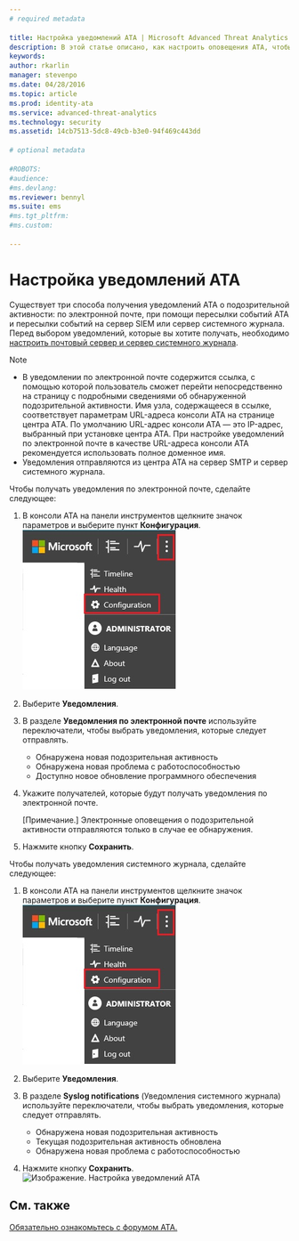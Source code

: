 ```yaml
---
# required metadata

title: Настройка уведомлений ATA | Microsoft Advanced Threat Analytics
description: В этой статье описано, как настроить оповещения ATA, чтобы получать уведомления при обнаружении подозрительных действий.
keywords:
author: rkarlin
manager: stevenpo
ms.date: 04/28/2016
ms.topic: article
ms.prod: identity-ata
ms.service: advanced-threat-analytics
ms.technology: security
ms.assetid: 14cb7513-5dc8-49cb-b3e0-94f469c443dd

# optional metadata

#ROBOTS:
#audience:
#ms.devlang:
ms.reviewer: bennyl
ms.suite: ems
#ms.tgt_pltfrm:
#ms.custom:

---
```


# Настройка уведомлений ATA
Существует три способа получения уведомлений ATA о подозрительной активности: по электронной почте, при помощи пересылки событий ATA и пересылки событий на сервер SIEM или сервер системного журнала. Перед выбором уведомлений, которые вы хотите получать, необходимо [настроить почтовый сервер и сервер системного журнала](setting-syslog-email-server-settings.md).

> [!NOTE]
> -   В уведомлении по электронной почте содержится ссылка, с помощью которой пользователь сможет перейти непосредственно на страницу с подробными сведениями об обнаруженной подозрительной активности. Имя узла, содержащееся в ссылке, соответствует параметрам URL-адреса консоли ATA на странице центра ATA. По умолчанию URL-адрес консоли ATA — это IP-адрес, выбранный при установке центра ATA.  При настройке уведомлений по электронной почте в качестве URL-адреса консоли ATA рекомендуется использовать полное доменное имя.
> -   Уведомления отправляются из центра ATA на сервер SMTP и сервер системного журнала.

Чтобы получать уведомления по электронной почте, сделайте следующее:


1. В консоли ATA на панели инструментов щелкните значок параметров и выберите пункт **Конфигурация**.
![Значок параметров конфигурации ATA](media/ATA-config-icon.JPG)

2. Выберите **Уведомления**.
3. В разделе **Уведомления по электронной почте** используйте переключатели, чтобы выбрать уведомления, которые следует отправлять.


    - Обнаружена новая подозрительная активность
    - Обнаружена новая проблема с работоспособностью
    - Доступно новое обновление программного обеспечения

4. Укажите получателей, которые будут получать уведомления по электронной почте.

    [Примечание.] Электронные оповещения о подозрительной активности отправляются только в случае ее обнаружения.


5. Нажмите кнопку **Сохранить**.

Чтобы получать уведомления системного журнала, сделайте следующее:


1. В консоли ATA на панели инструментов щелкните значок параметров и выберите пункт **Конфигурация**.
![Значок параметров конфигурации ATA](media/ATA-config-icon.JPG)

2. Выберите **Уведомления**.
3. В разделе **Syslog notifications** (Уведомления системного журнала) используйте переключатели, чтобы выбрать уведомления, которые следует отправлять.


    - Обнаружена новая подозрительная активность
    - Текущая подозрительная активность обновлена
    - Обнаружена новая проблема с работоспособностью
5. Нажмите кнопку **Сохранить**.
![Изображение. Настройка уведомлений ATA](media/ATA-notification-settings.png)




## См. также
[Обязательно ознакомьтесь с форумом ATA.](https://social.technet.microsoft.com/Forums/security/en-US/home?forum=mata)


<!--HONumber=Jun16_HO1-->


